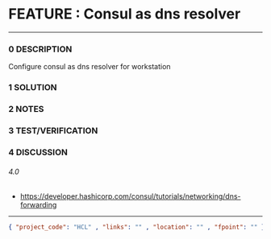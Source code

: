 # FEATURE : Consul as dns resolver
--------------------------------
### 0 DESCRIPTION
Configure consul as dns resolver for workstation

### 1 SOLUTION


### 2 NOTES


### 3 TEST/VERIFICATION


### 4 DISCUSSION

###### 4.0
- https://developer.hashicorp.com/consul/tutorials/networking/dns-forwarding


--------------------------------
```json
{ "project_code": "HCL" , "links": "" , "location": "" , "fpoint": "" }
```
